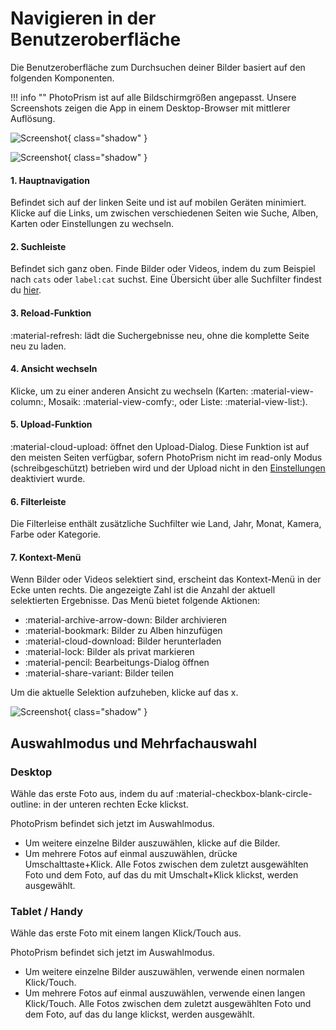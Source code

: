 # Navigieren in der Benutzeroberfläche

Die Benutzeroberfläche zum Durchsuchen deiner Bilder basiert auf den folgenden Komponenten.

!!! info ""
    PhotoPrism ist auf alle Bildschirmgrößen angepasst. Unsere Screenshots zeigen die App in einem Desktop-Browser mit mittlerer Auflösung.

![Screenshot](img/nav1edited.png){ class="shadow" }

![Screenshot](img/nav2edited.png){ class="shadow" }

#### 1. Hauptnavigation

Befindet sich auf der linken Seite und ist auf mobilen Geräten minimiert. Klicke auf die Links, um zwischen verschiedenen Seiten wie Suche, Alben, Karten oder Einstellungen zu wechseln.

#### 2. Suchleiste

Befindet sich ganz oben. Finde Bilder oder Videos, indem du zum Beispiel nach `cats` oder `label:cat` suchst. Eine Übersicht über alle Suchfilter findest du [hier](organize/search.md).

#### 3. Reload-Funktion

:material-refresh: lädt die Suchergebnisse neu, ohne die komplette Seite neu zu laden.

#### 4. Ansicht wechseln

Klicke, um zu einer anderen Ansicht zu wechseln (Karten: :material-view-column:, Mosaik: :material-view-comfy:, oder Liste: :material-view-list:).

#### 5. Upload-Funktion

:material-cloud-upload: öffnet den Upload-Dialog. Diese Funktion ist auf den meisten Seiten verfügbar, sofern PhotoPrism nicht im read-only Modus (schreibgeschützt) betrieben wird und der Upload nicht in den  [Einstellungen](settings/general.md) deaktiviert wurde.

#### 6. Filterleiste

Die Filterleise enthält zusätzliche Suchfilter wie Land, Jahr, Monat, Kamera, Farbe oder Kategorie.

#### 7. Kontext-Menü

Wenn Bilder oder Videos selektiert sind, erscheint das Kontext-Menü in der Ecke unten rechts. Die angezeigte Zahl ist die Anzahl der aktuell selektierten Ergebnisse. Das Menü bietet folgende Aktionen:

* :material-archive-arrow-down: Bilder archivieren
* :material-bookmark: Bilder zu Alben hinzufügen
* :material-cloud-download: Bilder herunterladen
* :material-lock: Bilder als privat markieren
* :material-pencil: Bearbeitungs-Dialog öffnen
* :material-share-variant: Bilder teilen

Um die aktuelle Selektion aufzuheben, klicke auf das x.

![Screenshot](img/nav3edited.png){ class="shadow" }

## Auswahlmodus und Mehrfachauswahl ##

### Desktop ###
Wähle das erste Foto aus, indem du auf :material-checkbox-blank-circle-outline: in der unteren rechten Ecke klickst.

PhotoPrism befindet sich jetzt im Auswahlmodus.

- Um weitere einzelne Bilder auszuwählen, klicke auf die Bilder.
- Um mehrere Fotos auf einmal auszuwählen, drücke Umschalttaste+Klick. Alle Fotos zwischen dem zuletzt ausgewählten Foto und dem Foto, auf das du mit Umschalt+Klick klickst, werden ausgewählt.

### Tablet / Handy ###
Wähle das erste Foto mit einem langen Klick/Touch aus.

PhotoPrism befindet sich jetzt im Auswahlmodus.

- Um weitere einzelne Bilder auszuwählen, verwende einen normalen Klick/Touch.
- Um mehrere Fotos auf einmal auszuwählen, verwende einen langen Klick/Touch. Alle Fotos zwischen dem zuletzt ausgewählten Foto und dem Foto, auf das du lange klickst, werden ausgewählt.